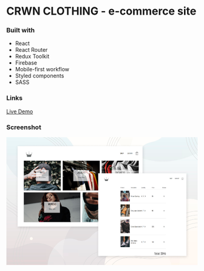 # CRWN CLOTHING - e-commerce site

### Built with

- React
- React Router
- Redux Toolkit
- Firebase
- Mobile-first workflow
- Styled components
- SASS

### Links

[Live Demo](https://teal-daffodil-a9f65f.netlify.app)

### Screenshot

![](./crwn-clothing-preview.png)
